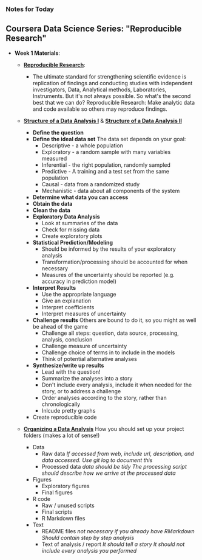 ### Notes for Today

## Coursera Data Science Series: "Reproducible Research"

* **Week 1 Materials**:
	* [**Reproducible Research**](https://d396qusza40orc.cloudfront.net/repdata/slides/ReproResearch.pdf):
		* The ultimate standard for strengthening scientific evidence is replication of findings and conducting studies with independent investigators, Data, Analytical methods, Laboratories, Instruments. But it's not always possible. So what's the second best that we can do? Reproducible Research: Make analytic data and code available so others may reproduce findings.

	* [**Structure of a Data Analysis I**](https://d396qusza40orc.cloudfront.net/repdata/slides/structureOfADataAnalysis1.pdf) & [**Structure of a Data Analysis II**](https://d396qusza40orc.cloudfront.net/repdata/slides/structureOfADataAnalysis2.pdf)
		* **Define the question**
		* **Define the ideal data set**
			The data set depends on your goal:
			* Descriptive - a whole population
			* Exploratory - a random sample with many variables measured
			* Inferential - the right population, randomly sampled
			* Predictive - A training and a test set from the same population
			* Causal - data from a randomized study
			* Mechanistic - data about all components of the system 
		* **Determine what data you can access**
		* **Obtain the data**
		* **Clean the data**
		* **Exploratory Data Analysis**
			* Look at summaries of the data
			* Check for missing data
			* Create exploratory plots
		* **Statistical Prediction/Modeling**
			* Should be informed by the results of your exploratory analysis
			* Transformation/processing should be accounted for when necessary
			* Measures of the uncertainty should be reported (e.g. accuracy in prediction model)
		* **Interpret Results**
			* Use the appropriate language
			* Give an explanation
			* Interpret coefficients
			* Interpret measures of uncertainty
		* **Challenge results**
			Others are bound to do it, so you might as well be ahead of the game
			* Challenge all steps: question, data source, processing, analysis, conclusion
			* Challenge measure of uncertainty
			* Challenge choice of terms in to include in the models
			* Think of potential alternative analyses
		* **Synthesize/write up results**
			* Lead with the question!
			* Summarize the analyses into a story
			* Don't include every analysis, include it when needed for the story, or to address a challenge
			* Order analyses according to the story, rather than chronologically
			* Inlcude pretty graphs
		* Create reproducible code

	* [**Organizing a Data Analysis**](https://d396qusza40orc.cloudfront.net/repdata/slides/organizingADataAnalysis.pdf)
		How you should set up your project folders (makes a lot of sense!)
		* Data
			* Raw data 
				_If accessed from web, include url, description, and data accessed. Use git log to document this_
			* Processed data
				_data should be tidy_
				_The processing script should describe how we arrive at the processed data_
		* Figures
			* Exploratory figures
			* Final figures
		* R code
			* Raw / unused scripts
			* Final scripts
			* R Markdown files
		* Text
			* README files
				_not necessary if you already have RMarkdown_
				_Should contain step by step analysis_
			* Text of analysis / report
				_It should tell a story_
				_It should not include every analysis you performed_

